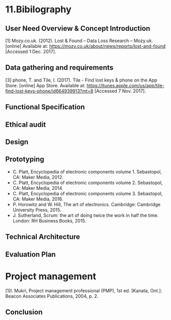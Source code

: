 # 11.Bibilography

## User Need Overview & Concept Introduction
[1] Mozy.co.uk. (2012). Lost & Found – Data Loss Research – Mozy.uk. [online] Available at: https://mozy.co.uk/about/news/reports/lost-and-found [Accessed 1 Dec. 2017].

## Data gathering and requirements
[3] phone, T. and Tile, I. (2017). Tile - Find lost keys & phone on the App Store. [online] App Store. Available at: https://itunes.apple.com/us/app/tile-find-lost-keys-phone/id664939913?mt=8 [Accessed 7 Nov. 2017].
## Functional Specification

## Ethical audit 

## Design

## Prototyping
- C. Platt, Encyclopedia of electronic components volume 1. Sebastopol, CA: Maker Media, 2012.
- C. Platt, Encyclopedia of electronic components volume 2. Sebastopol, CA: Maker Media, 2014.
- C. Platt, Encyclopedia of electronic components volume 3. Sebastopol, CA: Maker Media, 2016.
- P. Horowitz and W. Hill, The art of electronics. Cambridge: Cambridge University Press, 2015.
- J. Sutherland, Scrum: the art of doing twice the work in half the time. London: RH Business Books, 2015.

## Technical Architecture

## Evaluation Plan

# Project management
[1]I. Mukri, Project management professional (PMP), 1st ed. [Kanata, Ont.]: Beacon Associates Publications, 2004, p. 2.

## Conclusion